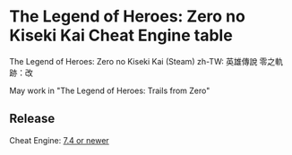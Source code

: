 # The Legend of Heroes: Zero no Kiseki Kai Cheat Engine table  
The Legend of Heroes: Zero no Kiseki Kai (Steam)
zh-TW: 英雄傳說 零之軌跡：改

May work in "The Legend of Heroes: Trails from Zero"
 
## Release
Cheat Engine: [7.4 or newer](https://github.com/cheat-engine/cheat-engine/releases)  


